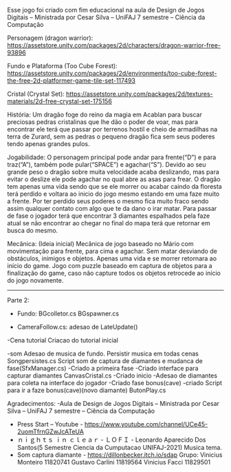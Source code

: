 Esse jogo foi criado com fim educacional na aula de Design de Jogos Digitais – Ministrada por Cesar Silva – UniFAJ 7 semestre – Ciência da Computação

Personagem (dragon warrior): https://assetstore.unity.com/packages/2d/characters/dragon-warrior-free-93896

Fundo e Plataforma (Too Cube Forest): 
https://assetstore.unity.com/packages/2d/environments/too-cube-forest-the-free-2d-platformer-game-tile-set-117493

Cristal (Crystal Set):
https://assetstore.unity.com/packages/2d/textures-materials/2d-free-crystal-set-175156

História: 
Um dragão foge do reino da magia em Acablan para buscar preciosas pedras cristalinas que lhe dão o poder de voar, mas para encontrar ele terá que passar por terrenos hostil e cheio de armadilhas na terra de Zurard, sem as pedras o pequeno dragão fica sem seus poderes tendo apenas grandes pulos.

Jogabilidade:
O personagem principal pode andar para frente(“D”) e para traz(“A”), também pode pular(“SPACE”) e agachar(“S”). 
Devido ao seu grande peso o dragão sobre muita velocidade acaba deslizando, mas para evitar o deslize ele pode agachar no qual abre as asas para frear. 
O dragão tem apenas uma vida sendo que se ele morrer ou acabar caindo da floresta terá perdido e voltara ao inicio do jogo mesmo estando em uma faze muito a frente. Por ter perdido seus poderes o mesmo fica muito fraco sendo assim qualquer contato com algo que te da dano o irar matar.
Para passar de fase o jogador terá que encontrar 3 diamantes espalhados pela faze atual se não encontrar ao chegar no final do mapa terá que retornar em busca do mesmo.


Mecânica: (Ideia inicial)
Mecânica de jogo baseado no Mário com movimentação para frente, para cima e agachar. Sem matar desviando de obstáculos, inimigos e objetos. Apenas uma vida e se morrer retornara ao início do game. Jogo com puzzle baseado em captura de objetos para a finalização do game, caso não capture todos os objetos retrocede ao início do jogo novamente.

--------------------------------------------------------------------------------------------------------------
Parte 2:

- Fundo:
    BGcolletor.cs
    BGspawner.cs

- CameraFollow.cs:
     adesao de LateUpdate()

-Cena tutorial
    Criacao do tutorial inicial

-som
    Adesao de musica de fundo.
    Persistir musica em todas cenas Songpersistes.cs
    Script som de captura de diamantes e mudanca de fase(SfxManager.cs) 
-Criado a primeira fase
-Criado interface para capturar diamantes CanvasCristal.cs
-Criado inicio
-Adesao de diamantes para coleta na interface do jogador
-Criado fase bonus(cave)
-criado Script para ir a faze bonus(cave)(novo diamante) ButonPlay.cs



Agradecimentos:
-Aula de Design de Jogos Digitais – Ministrada por Cesar Silva – UniFAJ 7 semestre – Ciência da Computação
- Press Start – Youtube - https://www.youtube.com/channel/UCe45-2uomTfrnGZwJcATeUA 
- ｎｉｇｈｔｓ ｉｎ ｃｌｅａｒ - ＬＯＦＩ - Leonardo Aparecido Dos Santos(5 Semestre Ciencia da Cumputacao UNIFAJ-2021) Musica tema. 
- Som captura diamante - https://dillonbecker.itch.io/sdap
Grupo:
Vinicius Monteiro 11820741
Gustavo Carlini 11819564
Vinicius Facci 11829501

